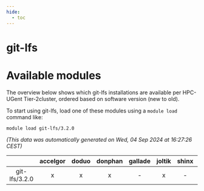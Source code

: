 ```yaml
---
hide:
  - toc
---
```


git-lfs
=======

# Available modules


The overview below shows which git-lfs installations are available per HPC-UGent Tier-2cluster, ordered based on software version (new to old).

To start using git-lfs, load one of these modules using a `module load` command like:

```shell
module load git-lfs/3.2.0
```

*(This data was automatically generated on Wed, 04 Sep 2024 at 16:27:26 CEST)*  

| |accelgor|doduo|donphan|gallade|joltik|shinx|skitty|
| :---: | :---: | :---: | :---: | :---: | :---: | :---: | :---: |
|git-lfs/3.2.0|x|x|x|-|x|-|x|
